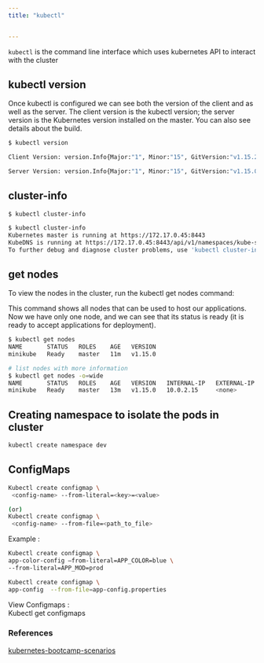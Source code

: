 ```yaml
---
title: "kubectl"


---
```


`kubectl` is the command line interface which uses kubernetes API to interact with the cluster

## kubectl version

Once kubectl is configured we can see both the version of the client and as well as the server.
The client version is the kubectl version; the server version is the Kubernetes version installed on the master. You can also see details about the build.

```sh
$ kubectl version

Client Version: version.Info{Major:"1", Minor:"15", GitVersion:"v1.15.2", GitCommit:"f6278300bebbb750328ac16ee6dd3aa7d3549568", GitTreeState:"clean", BuildDate:"2019-08-05T09:23:26Z", GoVersion:"go1.12.5", Compiler:"gc", Platform:"linux/amd64"}

Server Version: version.Info{Major:"1", Minor:"15", GitVersion:"v1.15.0", GitCommit:"e8462b5b5dc2584fdcd18e6bcfe9f1e4d970a529", GitTreeState:"clean", BuildDate:"2019-06-19T16:32:14Z", GoVersion:"go1.12.5", Compiler:"gc", Platform:"linux/amd64"}
```

## cluster-info

`$ kubectl cluster-info`

```sh
$ kubectl cluster-info
Kubernetes master is running at https://172.17.0.45:8443
KubeDNS is running at https://172.17.0.45:8443/api/v1/namespaces/kube-system/services/kube-dns:dns/proxy
To further debug and diagnose cluster problems, use 'kubectl cluster-info dump'.
```

## get nodes

To view the nodes in the cluster, run the kubectl get nodes command:

This command shows all nodes that can be used to host our applications.  
Now we have only one node, and we can see that its status is ready (it is ready to accept applications for deployment).

```sh
$ kubectl get nodes
NAME       STATUS   ROLES    AGE   VERSION
minikube   Ready    master   11m   v1.15.0

# list nodes with more information
$ kubectl get nodes -o=wide
NAME       STATUS   ROLES    AGE   VERSION   INTERNAL-IP   EXTERNAL-IP   OS-IMAGE              KERNEL-VERSION   CONTAINER-RUNTIME
minikube   Ready    master   13m   v1.15.0   10.0.2.15     <none>        Buildroot 2018.05.3   4.15.0           docker://18.9.6

```

## Creating namespace to isolate the pods in cluster

```sh
kubectl create namespace dev
```

## ConfigMaps

```sh
Kubectl create configmap \
 <config-name> --from-literal=<key>=<value>

(or)
Kubectl create configmap \
 <config-name> --from-file=<path_to_file>
```

Example :  

```sh
Kubectl create configmap \
app-color-config –from-literal=APP_COLOR=blue \
--from-literal=APP_MOD=prod

Kubectl create configmap \
app-config  --from-file=app-config.properties
```

View Configmaps :  
Kubectl get configmaps

### References

[kubernetes-bootcamp-scenarios](https://github.com/katacoda-scenarios/kubernetes-bootcamp-scenarios)
